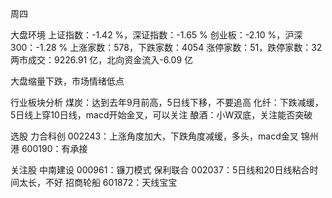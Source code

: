 周四

大盘环境
上证指数：-1.42 %，深证指数：-1.65 %
创业板：-2.10 %，沪深300：-1.28 %
上涨家数：578，下跌家数：4054
涨停家数：51，跌停家数：32 
两市成交：9226.91 亿，北向资金流入-6.09 亿

大盘缩量下跌，市场情绪低点

行业板块分析
煤炭：达到去年9月前高，5日线下移，不要追高
化纤：下跌减缓，5日线上穿10日线，macd开始金叉，可以关注
酿酒：小W双底，关注能否突破

选股
力合科创 002243：上涨角度加大，下跌角度减缓，多头，macd金叉
锦州港 600190：有承接

关注股
中南建设 000961：镰刀模式
保利联合 002037：5日线和20日线粘合时间太长，不好
招商轮船 601872：天线宝宝
